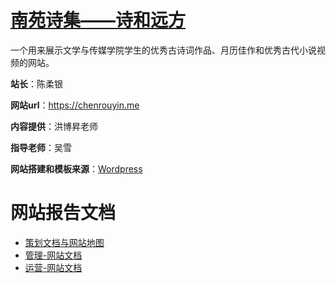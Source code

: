 # [南苑诗集——诗和远方](https://chenrouyin.me)
一个用来展示文学与传媒学院学生的优秀古诗词作品、月历佳作和优秀古代小说视频的网站。

**站长**：陈柔银</br>

**网站url**：https://chenrouyin.me

**内容提供**：洪博昇老师

**指导老师**：吴雪

**网站搭建和模板来源**：[Wordpress](https://codex.wordpress.org/zh-cn:Main_Page)

# 网站报告文档
- [策划文档与网站地图](策划文档与网站地图.md)
- [管理-网站文档](管理-网站文档.md)
- [运营-网站文档](运营-网站文档.md)


